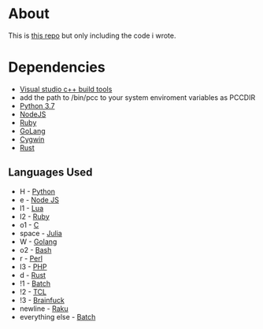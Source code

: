 # About
This is [this repo](https://github.com/justletterh/why) but only including the code i wrote.
# Dependencies
* [Visual studio c++ build tools](https://visualstudio.microsoft.com/visual-cpp-build-tools/)
* add the path to /bin/pcc to your system enviroment variables as PCCDIR
* [Python 3.7](https://www.python.org/downloads/)
* [NodeJS](https://nodejs.org/en/download/)
* [Ruby](https://www.ruby-lang.org/en/downloads/)
* [GoLang](https://golang.org/dl/)
* [Cygwin](https://cygwin.com/install.html)
* [Rust](https://www.rust-lang.org/tools/install)
## Languages Used
* H - [Python](https://www.python.org/)
* e - [Node JS](https://nodejs.org/en/)
* l1 - [Lua](https://www.lua.org/)
* l2 - [Ruby](https://www.ruby-lang.org/en/)
* o1 - [C](https://en.wikipedia.org/wiki/C_(programming_language))
* space - [Julia](https://julialang.org/)
* W - [Golang](https://golang.org/)
* o2 - [Bash](https://www.gnu.org/software/bash/)
* r - [Perl](https://www.perl.org/)
* l3 - [PHP](https://www.php.net/)
* d - [Rust](https://www.rust-lang.org/)
* !1 - [Batch](https://en.wikipedia.org/wiki/Batch_file)
* !2 - [TCL](https://www.tcl.tk/)
* !3 - [Brainfuck](https://en.wikipedia.org/wiki/Brainfuck)
* newline - [Raku](https://www.raku.org/)
* everything else - [Batch](https://en.wikipedia.org/wiki/Batch_file)